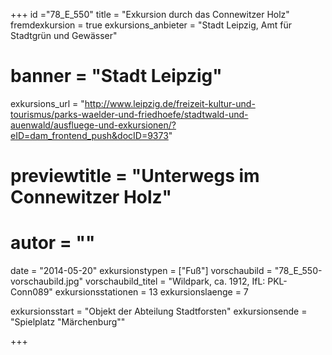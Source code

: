 +++
id ="78_E_550"
title = "Exkursion durch das Connewitzer Holz"
fremdexkursion = true
exkursions_anbieter = "Stadt Leipzig, Amt für Stadtgrün und Gewässer"
# banner = "Stadt Leipzig"
exkursions_url = "http://www.leipzig.de/freizeit-kultur-und-tourismus/parks-waelder-und-friedhoefe/stadtwald-und-auenwald/ausfluege-und-exkursionen/?eID=dam_frontend_push&docID=9373"
# previewtitle = "Unterwegs im Connewitzer Holz"
# autor = ""
date = "2014-05-20"
exkursionstypen = ["Fuß"]
vorschaubild = "78_E_550-vorschaubild.jpg"
vorschaubild_titel = "Wildpark, ca. 1912, IfL: PKL-Conn089"
exkursionsstationen = 13
exkursionslaenge = 7

exkursionsstart = "Objekt der Abteilung Stadtforsten"
exkursionsende = "Spielplatz \"Märchenburg\""


+++